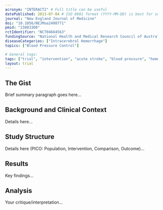 ```yaml
---
acronym: "INTERACT2" # Full title can be useful
datePublished: 2013-07-04 # ISO 8601 format (YYYY-MM-DD) is best for sorting
journal: "New England Journal of Medicine"
doi: "10.1056/NEJMoa2408771"
pmid: "23883300"
rctIdentifier: "NCT04684563"
fundingSource: "National Health and Medical Research Council of Australia"
diseaseCategories: ["Intracerebral Hemorrhage"]
topics: ["Blood Pressure Control"]

# General tags:
tags: ["trial", "intervention", "acute stroke", "blood pressure", "hemorrhagic stroke"]
layout: trial
---
```


## The Gist

Brief summary paragraph goes here...

## Background and Clinical Context

Details here...

## Study Structure

Details here (PICO: Population, Intervention, Comparison, Outcome)...

## Results

Key findings...

## Analysis

Your critique/interpretation...


